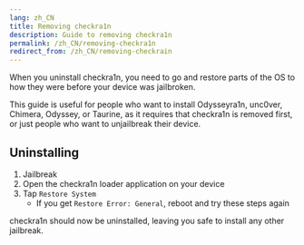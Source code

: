 ```yaml
---
lang: zh_CN
title: Removing checkra1n
description: Guide to removing checkra1n
permalink: /zh_CN/removing-checkra1n
redirect_from: /zh_CN/removing-checkrain
---
```


When you uninstall checkra1n, you need to go and restore parts of the OS to how they were before your device was jailbroken.

This guide is useful for people who want to install Odysseyra1n, unc0ver, Chimera, Odyssey, or Taurine, as it requires that checkra1n is removed first, or just people who want to unjailbreak their device.

## Uninstalling

1. Jailbreak
1. Open the checkra1n loader application on your device
1. Tap `Restore System`
    - If you get `Restore Error: General`, reboot and try these steps again

checkra1n should now be uninstalled, leaving you safe to install any other jailbreak.
